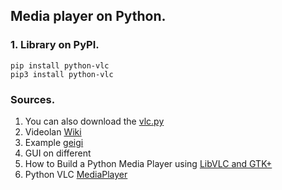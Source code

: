 ## Media player on Python.

### 1. Library on PyPI.

    pip install python-vlc
    pip3 install python-vlc





### Sources.
1. You can also download the [vlc.py](https://git.videolan.org/?p=vlc/bindings/python.git;a=tree;f=generated;b=HEAD)
2. Videolan [Wiki](https://wiki.videolan.org/Python_bindings/)
3. Example [geigi](https://github.com/geigi/cozy/blob/master/main.py)
4. GUI on different 
5. How to Build a Python Media Player using [LibVLC and GTK+](https://www.codementor.io/@princerapa/python-media-player-vlc-gtk-favehuy2b)
6. Python VLC [MediaPlayer](https://www.geeksforgeeks.org/python-vlc-mediaplayer-getting-media/)

